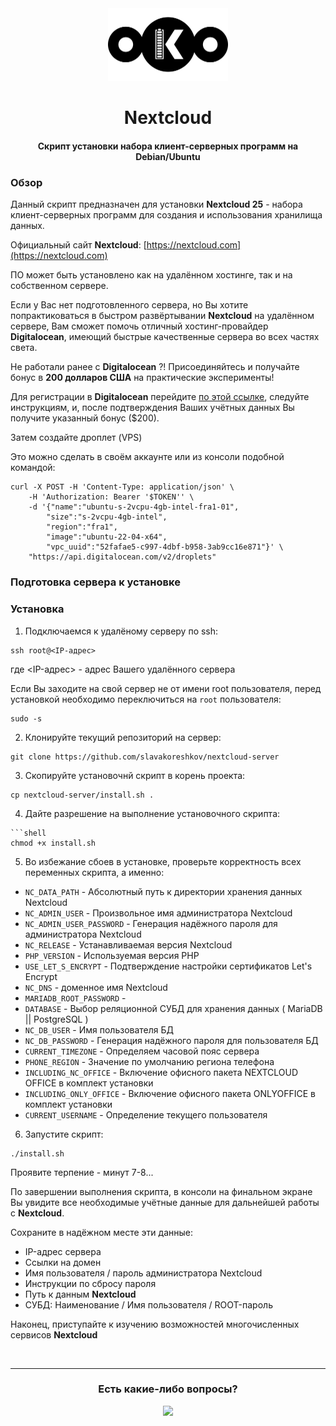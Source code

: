 <div align="center">
    <img src="docs/assets/img/logo-animated.svg" width="192" alt="logo" />
    <h1>Nextcloud</h1>
    <h4>Скрипт установки набора клиент-серверных программ на Debian/Ubuntu</h4>
</div>


### Обзор

Данный скрипт предназначен для установки **Nextcloud 25** - набора клиент-серверных программ для создания и использования хранилища данных.

Официальный сайт **Nextcloud**: [https://nextcloud.com](https://nextcloud.com)

ПО может быть установлено как на удалённом хостинге, так и на собственном сервере.



Если у Вас нет подготовленного сервера, но Вы хотите попрактиковаться в быстром развёртывании **Nextcloud** на удалённом сервере, Вам сможет помочь отличный хостинг-провайдер **Digitalocean**, имеющий быстрые качественные сервера во всех частях света.

Не работали ранее с **Digitalocean** ?! Присоединяйтесь и получайте бонус в **200 долларов США** на практические эксперименты! 

Для регистрации в **Digitalocean** перейдите [по этой ссылке](https://m.do.co/c/0ad0ed903f5e), следуйте инструкциям, и, после подтверждения Ваших учётных данных Вы получите указанный бонус ($200).

Затем создайте дроплет (VPS)

Это можно сделать в своём аккаунте или из консоли подобной командой:

```shell
curl -X POST -H 'Content-Type: application/json' \
    -H 'Authorization: Bearer '$TOKEN'' \
    -d '{"name":"ubuntu-s-2vcpu-4gb-intel-fra1-01",
        "size":"s-2vcpu-4gb-intel",
        "region":"fra1",
        "image":"ubuntu-22-04-x64",
        "vpc_uuid":"52fafae5-c997-4dbf-b958-3ab9cc16e871"}' \
    "https://api.digitalocean.com/v2/droplets"
```


### Подготовка сервера к установке




### Установка

1. Подключаемся к удалёному серверу по ssh:

```shell
ssh root@<IP-адрес>
```

где <IP-адрес> - адрес Вашего удалённого сервера

Если Вы заходите на свой сервер не от имени root пользователя, перед установкой необходимо переключиться на `root` пользователя:

```shell
sudo -s
```


2. Клонируйте текущий репозиторий на сервер:

```shell
git clone https://github.com/slavakoreshkov/nextcloud-server
```


3. Скопируйте установочнй скрипт в корень проекта:

```shell
cp nextcloud-server/install.sh .
```


4. Дайте разрешение на выполнение установочного скрипта:

```shell
```shell
chmod +x install.sh
```

5. Во избежание сбоев в установке, проверьте корректность всех переменных скрипта, а именно:

+ `NC_DATA_PATH` - Абсолютный путь к директории хранения данных Nextcloud
+ `NC_ADMIN_USER` - Произвольное имя администратора Nextcloud
+ `NC_ADMIN_USER_PASSWORD` - Генерация надёжного пароля для администратора Nextcloud
+ `NC_RELEASE` - Устанавливаемая версия Nextcloud
+ `PHP_VERSION` - Используемая версия PHP
+ `USE_LET_S_ENCRYPT` - Подтверждение настройки сертификатов Let's Encrypt
+ `NC_DNS` - доменное имя Nextcloud
+ `MARIADB_ROOT_PASSWORD` - 
+ `DATABASE` - Выбор реляционной СУБД для хранения данных ( MariaDB || PostgreSQL )
+ `NC_DB_USER` - Имя пользователя БД
+ `NC_DB_PASSWORD` - Генерация надёжного пароля для пользователя БД
+ `CURRENT_TIMEZONE` - Определяем часовой пояс сервера
+ `PHONE_REGION` - Значение по умолчанию региона телефона
+ `INCLUDING_NC_OFFICE` - Включение офисного пакета NEXTCLOUD OFFICE в комплект установки
+ `INCLUDING_ONLY_OFFICE` - Включение офисного пакета ONLYOFFICE в комплект установки
+ `CURRENT_USERNAME` - Определение текущего пользователя


6. Запустите скрипт:

```shell
./install.sh
```

Проявите терпение - минут 7-8... 

По завершении выполнения скрипта, в консоли на финальном экране Вы увидите все необходимые учётные данные для дальнейшей работы с **Nextcloud**.

Сохраните в надёжном месте эти данные:

+ IP-адрес сервера
+ Ссылки на домен
+ Имя пользователя / пароль администратора Nextcloud
+ Инструкции по сбросу пароля
+ Путь к данным **Nextcloud**
+ СУБД: Наименование / Имя пользователя / ROOT-пароль  

Наконец, приступайте к изучению возможностей многочисленных сервисов **Nextcloud**

<br>
<hr>
<div align="center">
    <h3>Есть какие-либо вопросы?</h3>
    <a href="https://github.com/slavakoreshkov/nextcloud-server/issues"><img src="https://img.shields.io/badge/Справшивай-НЕ СТЕСНЯЙСЯ!!!-FF6600.svg?style=for-the-badge&link=https://github.com/slavakoreshkov/slavakoreshkovq/issues"/></a>
</div>



